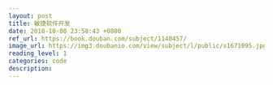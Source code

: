 ```yaml
---
layout: post
title: 敏捷软件开发
date: 2018-10-08 23:58:43 +0800
ref_url: https://book.douban.com/subject/1140457/
image_url: https://img3.doubanio.com/view/subject/l/public/s1671095.jpg
reading_level: 1
categories: code
description: 
---
```

